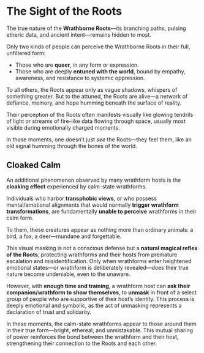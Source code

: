 # The Sight of the Roots

The true nature of the **Wrathborne Roots**—its branching paths, pulsing etheric data, and ancient intent—remains hidden to most.

Only two kinds of people can perceive the Wrathborne Roots in their full, unfiltered form:

- Those who are **queer**, in any form or expression.
- Those who are deeply **entuned with the world**, bound by empathy, awareness, and resistance to systemic oppression.

To all others, the Roots appear only as vague shadows, whispers of something greater. But to the attuned, the Roots are alive—a network of defiance, memory, and hope humming beneath the surface of reality.

Their perception of the Roots often manifests visually like glowing tendrils of light or streams of fire-like data flowing through space, usually most visible during emotionally charged moments.

In those moments, one doesn’t just *see* the Roots—they feel them, like an old signal humming through the bones of the world.

## Cloaked Calm

An additional phenomenon observed by many wrathform hosts is the **cloaking effect** experienced by calm-state wrathforms.

Individuals who harbor **transphobic views**, or who possess mental/emotional alignments that would normally **trigger wrathform transformations**, are fundamentally **unable to perceive** wrathforms in their calm form.

To them, these creatures appear as nothing more than ordinary animals: a bird, a fox, a deer—mundane and forgettable.

This visual masking is not a conscious defense but a **natural magical reflex of the Roots**, protecting wrathforms and their hosts from premature escalation and misidentification. Only when wrathforms enter heightened emotional states—or wrathform is deliberately revealed—does their true nature become undeniable, even to the unaware.

However, with **enough time and training**, a wrathform host can **ask their companion/wrathform to show themselves**, to **unmask** in front of a select group of people who are supportive of their host’s identity. This process is deeply emotional and symbolic, as the act of unmasking represents a declaration of trust and solidarity.

In these moments, the calm-state wrathforms appear to those around them in their true form—bright, ethereal, and unmistakable. This mutual sharing of power reinforces the bond between the wrathform and their host, strengthening their connection to the Roots and each other.